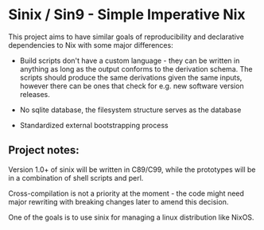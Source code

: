 # Sinix / Sin9 - Simple Imperative Nix

This project aims to have similar goals of reproducibility and declarative
dependencies to Nix with some major differences:

- Build scripts don't have a custom language - they can be written in anything
as long as the output conforms to the derivation schema. The scripts should
produce the same derivations given the same inputs, however there can be ones
that check for e.g. new software version releases.

- No sqlite database, the filesystem structure serves as the database

- Standardized external bootstrapping process

## Project notes:

Version 1.0+ of sinix will be written in C89/C99, while the prototypes will be
in a combination of shell scripts and perl.

Cross-compilation is not a priority at the moment - the code might need major
rewriting with breaking changes later to amend this decision.

One of the goals is to use sinix for managing a linux distribution like NixOS.
